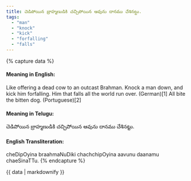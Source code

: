 ```yaml
---
title: చెడిపోయిన బ్రాహ్మణుడికి చచ్చిపోయిన ఆవును దానము చేశినట్టు.
tags:
  - "man"
  - "knock"
  - "kick"
  - "forfalling"
  - "falls"
---
```


{% capture data %}
#### Meaning in English:
Like offering a dead cow to an outcast Brahman.
Knock a man down, and kick him forfalling.
Him that falls all the world run over. (German)[1]
All bite the bitten dog. (Portuguese)[2]

#### Meaning in Telugu:
చెడిపోయిన బ్రాహ్మణుడికి చచ్చిపోయిన ఆవును దానము చేశినట్టు.

#### English Transliteration:
cheDipOyina braahmaNuDiki chachchipOyina aavunu daanamu chaeSinaTTu.
{% endcapture %}

<div class="notice">{{ data | markdownify }}</div>

